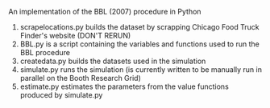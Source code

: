An implementation of the BBL (2007) procedure in Python


1) scrapelocations.py builds the dataset by scrapping Chicago Food Truck Finder's website (DON'T RERUN)
2) BBL.py is a script containing the variables and functions used to run the BBL procedure
3) createdata.py builds the datasets used in the simulation
4) simulate.py runs the simulation (is currently written to be manually run in parallel on the Booth Research Grid)
5) estimate.py estimates the parameters from the value functions produced by simulate.py
